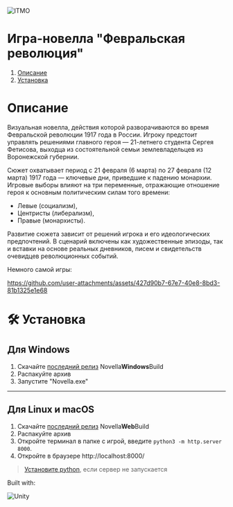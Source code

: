 ![ITMO](https://raw.githubusercontent.com/aimclub/open-source-ops/43bb283758b43d75ec1df0a6bb4ae3eb20066323/badges/ITMO_badge_rus.svg)

# Игра-новелла "Февральская революция"

1. [Описание](#paragraph1)
2. [Установка](#paragraph2)

# Описание <a name="paragraph1"></a>
Визуальная новелла, действия которой разворачиваются во время Февральской революции 1917 года в России. Игроку предстоит управлять решениями главного героя — 21-летнего студента Сергея Фетисова, выходца из состоятельной семьи землевладельцев из Воронежской губернии.

Сюжет охватывает период с 21 февраля (6 марта) по 27 февраля (12 марта) 1917 года — ключевые дни, приведшие к падению монархии. Игровые выборы влияют на три переменные, отражающие отношение героя к основным политическим силам того времени:

- Левые (социализм),
- Центристы (либерализм),
- Правые (монархисты).

Развитие сюжета зависит от решений игрока и его идеологических предпочтений. В сценарий включены как художественные эпизоды, так и вставки на основе реальных дневников, писем и свидетельств очевидцев революционных событий.

Немного самой игры:

https://github.com/user-attachments/assets/427d90b7-67e7-40e8-8bd3-81b1325e1e68


# 🛠 Установка <a name="paragraph2"></a>
## Для Windows 
1. Скачайте [последний релиз](https://github.com/OneTwoZzzPlus/Novella/releases/tag/final-release) Novella**Windows**Build
2. Распакуйте архив
3. Запустите "Novella.exe"

---

## Для Linux и macOS
1. Скачайте [последний релиз](https://github.com/OneTwoZzzPlus/Novella/releases/tag/final-release) Novella**Web**Build
2. Распакуйте архив 
3. Откройте терминал в папке с игрой, введите `python3 -m http.server 8000`.
4. Откройте в браузере http://localhost:8000/
> [Установите python](https://www.python.org/downloads/), если сервер не запускается

<p>Built with:</p> 

![Unity](https://img.shields.io/badge/Unity-%23000000?logo=unity&logoColor=white&labelColor=black&color=%23000000)
